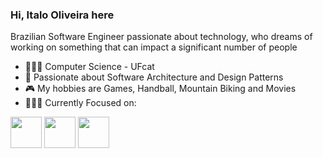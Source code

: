 ### Hi, Italo Oliveira here

Brazilian Software Engineer passionate about technology, who dreams of working on something that can impact a significant number of people

- 👨🏾‍🎓  Computer Science - UFcat
- 💙  Passionate about Software Architecture and Design Patterns
- 🎮  My hobbies are Games, Handball, Mountain Biking and Movies
- 👨🏾‍💻  Currently Focused on:

<div style="display:inline">
  
  <img width="50" height="50" src="https://cdn.jsdelivr.net/gh/devicons/devicon/icons/php/php-original.svg"/>
  <img width="50" height="50" src="https://cdn.jsdelivr.net/gh/devicons/devicon/icons/go/go-original-wordmark.svg"/>
  <img width="50" height="50" src="https://cdn.jsdelivr.net/gh/devicons/devicon/icons/nodejs/nodejs-plain-wordmark.svg"/>
  
<div/>
